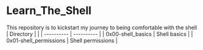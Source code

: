 # Learn_The_Shell
This repository is to kickstart my journey to being comfortable with the shell
| Directory | |
| ---------- | ---------- |
| 0x00-shell_basics | Shell basics |
| 0x01-shell_permissions | Shell permissions |

